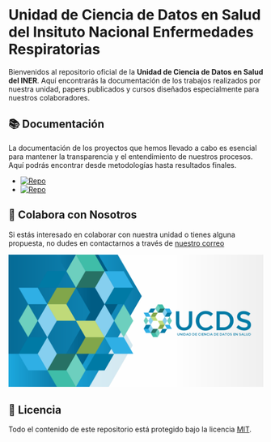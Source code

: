 # Unidad de Ciencia de Datos en Salud del Insituto Nacional Enfermedades Respiratorias



Bienvenidos al repositorio oficial de la **Unidad de Ciencia de Datos en Salud del INER**. Aquí encontrarás la documentación de los trabajos realizados por nuestra unidad, papers publicados y cursos diseñados especialmente para nuestros colaboradores.



## 📚 Documentación

La documentación de los proyectos que hemos llevado a cabo es esencial para mantener la transparencia y el entendimiento de nuestros procesos. Aquí podrás encontrar desde metodologías hasta resultados finales.

- [![Repo](https://img.shields.io/badge/Econom%C3%ADa%20en%20Salud-repo-blue?logo=github)](https://github.com/UCDS-INER/economia_salud)
- [![Repo](https://img.shields.io/badge/n8nmoodle-repo-blue?logo=github)](https://github.com/UCDS-INER/n8n-moodle)

## 🤝 Colabora con Nosotros

Si estás interesado en colaborar con nuestra unidad o tienes alguna propuesta, no dudes en contactarnos a través de [nuestro correo](mailto:cienciadedatos.salud@gmail.com)

<img src="https://github.com/UCDS-INER/.github/blob/main/assets/Banner%201.png" alt="Alt text" width="auto%" height="auto%">


## 📝 Licencia



Todo el contenido de este repositorio está protegido bajo la licencia [MIT](LICENSE).
